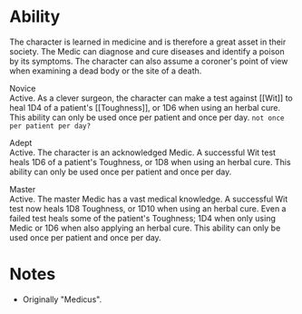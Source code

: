 # Ability
The character is learned in medicine and is therefore a great asset in their society. The Medic can diagnose and cure diseases and identify a poison by its symptoms. The character can also assume a coroner's point of view when examining a dead body or the site of a death.

Novice<br>Active. As a clever surgeon, the character can make a test against [[Wit]] to heal 1D4 of a patient's [[Toughness]], or 1D6 when using an herbal cure. This ability can only be used once per patient and once per day. `not once per patient per day?`

Adept<br>Active. The character is an acknowledged Medic. A successful Wit test heals 1D6 of a patient's Toughness, or 1D8 when using an herbal cure. This ability can only be used once per patient and once per day.

Master<br>Active. The master Medic has a vast medical knowledge. A successful Wit test now heals 1D8 Toughness, or 1D10 when using an herbal cure. Even a failed test heals some of the patient's Toughness; 1D4 when only using Medic or 1D6 when also applying an herbal cure. This ability can only be used once per patient and once per day.
# Notes
* Originally "Medicus".
